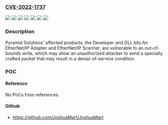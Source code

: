 ### [CVE-2022-1737](https://cve.mitre.org/cgi-bin/cvename.cgi?name=CVE-2022-1737)
![](https://img.shields.io/static/v1?label=Product&message=EtherNet%2FIP%20Adapter%20DLL%20Kit%20(EIPA)&color=blue)
![](https://img.shields.io/static/v1?label=Product&message=EtherNet%2FIP%20Adapter%20Development%20Kit%20(EADK)&color=blue)
![](https://img.shields.io/static/v1?label=Product&message=EtherNet%2FIP%20Scanner%20DLL%20Kit%20(EIPS)&color=blue)
![](https://img.shields.io/static/v1?label=Product&message=EtherNet%2FIP%20Scanner%20Development%20Kit%20(EDKS)&color=blue)
![](https://img.shields.io/static/v1?label=Version&message=all%3C%3D%204.4.0%20&color=brighgreen)
![](https://img.shields.io/static/v1?label=Version&message=all4.4.0%20&color=brighgreen)
![](https://img.shields.io/static/v1?label=Vulnerability&message=CWE-787%20Out-of-bounds%20Write&color=brighgreen)

### Description

Pyramid Solutions' affected products, the Developer and DLL kits for EtherNet/IP Adapter and EtherNet/IP Scanner, are vulnerable to an out-of-bounds write, which may allow an unauthorized attacker to send a specially crafted packet that may result in a denial-of-service condition.

### POC

#### Reference
No PoCs from references.

#### Github
- https://github.com/JoshuaMart/JoshuaMart

